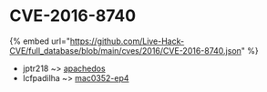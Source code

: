 # CVE-2016-8740
{% embed url="https://github.com/Live-Hack-CVE/full_database/blob/main/cves/2016/CVE-2016-8740.json" %}

* jptr218 ~> [apachedos](https://www.alice-snow.ru/2016/database/cve-2016-8740/apachedos-jptr218)
* lcfpadilha ~> [mac0352-ep4](https://www.alice-snow.ru/2016/database/cve-2016-8740/mac0352-ep4-lcfpadilha)